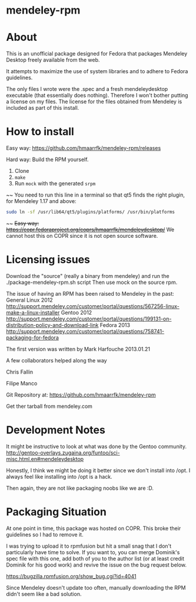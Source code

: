 mendeley-rpm
============

About
============

This is an unofficial package designed for Fedora that packages
Mendeley Desktop freely available from the web.

It attempts to maximize the use of system libraries and to adhere to Fedora guidelines.

The only files I wrote were the .spec and a fresh mendeleydesktop executable (that essentially does nothing). Therefore I won't bother putting a license on my files. The license for the files obtained from Mendeley is included as part of this install.

How to install
============
Easy way: https://github.com/hmaarrfk/mendeley-rpm/releases

Hard way: Build the RPM yourself.
1. Clone
2. `make`
3. Run `mock` with the generated `srpm`


~~
You need to run this line in a terminal so that qt5 finds the right plugin, for Mendeley 1.17 and above:
```sh
sudo ln -sf /usr/lib64/qt5/plugins/platforms/ /usr/bin/platforms
```
~~
~~Easy way: https://copr.fedoraproject.org/coprs/hmaarrfk/mendeleydesktop/~~
We cannot host this on COPR since it is not open source software.

Licensing issues
============
Download the "source" (really a binary from mendeley) and run the ./package-mendeley-rpm.sh script
Then use mock on the source rpm.

The issue of having an RPM has been raised to Mendeley in the past:
General Linux 2012
http://support.mendeley.com/customer/portal/questions/567256-linux-make-a-linux-installer
Gentoo 2012
http://support.mendeley.com/customer/portal/questions/199131-on-distribution-policy-and-download-link
Fedora 2013
http://support.mendeley.com/customer/portal/questions/758741-packaging-for-fedora


The first version was written by
Mark Harfouche
2013.01.21

A few collaborators helped along the way

Chris Fallin

Filipe Manco

Git Repository at:
https://github.com/hmaarrfk/mendeley-rpm

Get ther tarball from
mendeley.com

Development Notes
============

It might be instructive to look at what was done by the Gentoo community.
http://gentoo-overlays.zugaina.org/funtoo/sci-misc.html.en#mendeleydesktop

Honestly, I think we might be doing it better since we don't install into /opt.
I always feel like installing into /opt is a hack.

Then again, they are not like packaging noobs like we are :D.

Packaging Situation
============
At one point in time, this package was hosted on COPR. This broke their guidelines so I had to remove it.

I was trying to upload it to rpmfusion but hit a small snag that I don't particularly have time to solve.
If you want to, you can merge Dominik's spec file with this one, add both of you to the author list (or at least credit Dominik for his good work) and revive the issue on the bug request below.

https://bugzilla.rpmfusion.org/show_bug.cgi?id=4041

Since Mendeley doesn't update too often, manually downloading the RPM didn't seem like a bad solution.
